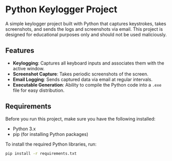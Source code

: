 # Python Keylogger Project

A simple keylogger project built with Python that captures keystrokes, takes screenshots, and sends the logs and screenshots via email. This project is designed for educational purposes only and should not be used maliciously.

## Features
- **Keylogging**: Captures all keyboard inputs and associates them with the active window.
- **Screenshot Capture**: Takes periodic screenshots of the screen.
- **Email Logging**: Sends captured data via email at regular intervals.
- **Executable Generation**: Ability to compile the Python code into a `.exe` file for easy distribution.

## Requirements

Before you run this project, make sure you have the following installed:

- Python 3.x
- pip (for installing Python packages)

To install the required Python libraries, run:

```bash
pip install -r requirements.txt
